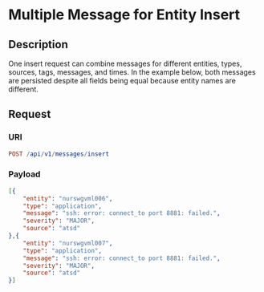 # Multiple Message for Entity Insert

## Description

One insert request can combine messages for different entities, types, sources, tags, messages, and times. In the example below, both messages are persisted despite all fields being equal because entity names are different.

## Request

### URI

```elm
POST /api/v1/messages/insert
```

### Payload

```json
[{
    "entity": "nurswgvml006",
    "type": "application",
    "message": "ssh: error: connect_to port 8881: failed.",
    "severity": "MAJOR",
    "source": "atsd"
},{
    "entity": "nurswgvml007",
    "type": "application",
    "message": "ssh: error: connect_to port 8881: failed.",
    "severity": "MAJOR",
    "source": "atsd"
}]
```